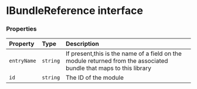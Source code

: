 # IBundleReference interface








### Properties

| Property	   | Type	| Description|
|:-------------|:-------|:-----------|
|`entryName`      | `string` | If present,this is the name of a field on the module returned from the associated bundle that maps to  this library |
|`id`      | `string` | The ID of the module |





